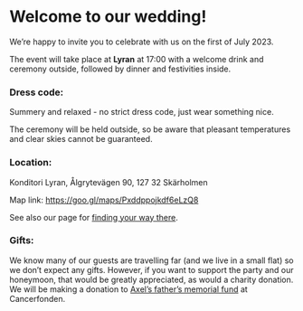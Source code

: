 # Welcome to our wedding!

We’re happy to invite you to celebrate with us on the first of July 2023. 

The event will take place at **Lyran** at 17:00 with a welcome drink and ceremony outside, followed by dinner and festivities inside.

### Dress code:

Summery and relaxed - no strict dress code, just wear something nice. 

The ceremony will be held outside, so be aware that pleasant temperatures and clear skies cannot be guaranteed.

### Location:

Konditori Lyran, Ålgrytevägen 90, 127 32 Skärholmen

Map link: https://goo.gl/maps/Pxddppojkdf6eLzQ8

See also our page for [finding your way there](extra_info.md).

### Gifts:

We know many of our guests are travelling far (and we live in a small flat) so we don’t expect any gifts. 
However, if you want to support the party and our honeymoon, that would be greatly appreciated, as would a charity donation. 
We will be making a donation to [Axel’s father’s memorial fund](https://www.cancerfonden.se/insamlingar/anders-hulterstroms-minne) at Cancerfonden. 
